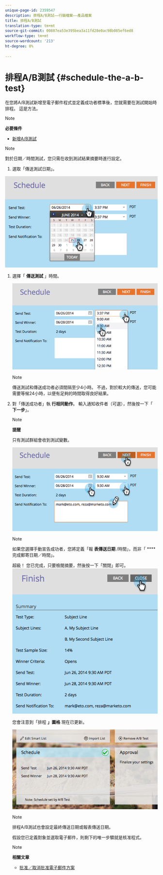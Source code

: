 ```yaml
---
unique-page-id: 2359547
description: 排程A/B測試——行銷檔案——產品檔案
title: 排程A/B測試
translation-type: tm+mt
source-git-commit: 00887ea53e395bea3a11fd28e0ac98b085ef6ed8
workflow-type: tm+mt
source-wordcount: '213'
ht-degree: 0%

---
```



# 排程A/B測試 {#schedule-the-a-b-test}

在您將A/B測試新增至電子郵件程式並定義成功者標準後，您就需要在測試開始時排程。 這是方法。

>[!NOTE]
>
>**必要條件**
>
>* [新增A/B測試](add-an-a-b-test.md)

>



>[!NOTE]
>
>對於日期／時間測試，您只需在收到測試結果摘要時進行設定。

1. 選取「傳送測試日期」。

![](assets/image2014-9-12-15-3a59-3a54.png)

1. 選擇「 **傳送測試** 」時間。

   ![](assets/image2014-9-12-16-3a0-3a2.png)

   >[!NOTE]
   >
   >傳送測試和傳送成功者必須間隔至少4小時。 不過，對於較大的傳送，您可能需要等候24小時，以便有足夠的時間取得良好結果。

1. 對「傳送成功者」執 **行相同動作**。 輸入通知收件者（可選），然後按一下「 **下一步**」。

   >[!NOTE]
   >
   >**提醒**
   >
   >
   >只有測試群組會收到測試變數。

   ![](assets/image2014-9-12-16-3a0-3a12.png)

   >[!NOTE]
   >
   >如果您選擇手動宣告成功者，您將定義「報 **表傳送日期** /時間」，而非「 **** 完成郵寄日期／時間」。

   超級！ 您已完成，只要檢閱摘要，然後按一下「關閉」即可。
   ![](assets/image2014-9-12-16-3a1-3a23.png)

   您會注意到「排程 **」圖格** 現在已更新。

   ![](assets/image2014-9-12-16-3a1-3a33.png)

   >[!NOTE]
   >
   >排程A/B測試也會設定最終傳送日期或報表傳送日期。

   假設您已定義對象並選取電子郵件，則剩下的唯一步驟就是核准程式。

   >[!NOTE]
   >
   >**相關文章**
   >
   >    
   >    
   >    * [批准／取消批准電子郵件方案](../../../../../product-docs/email-marketing/email-programs/email-program-actions/approve-unapprove-an-email-program.md)


